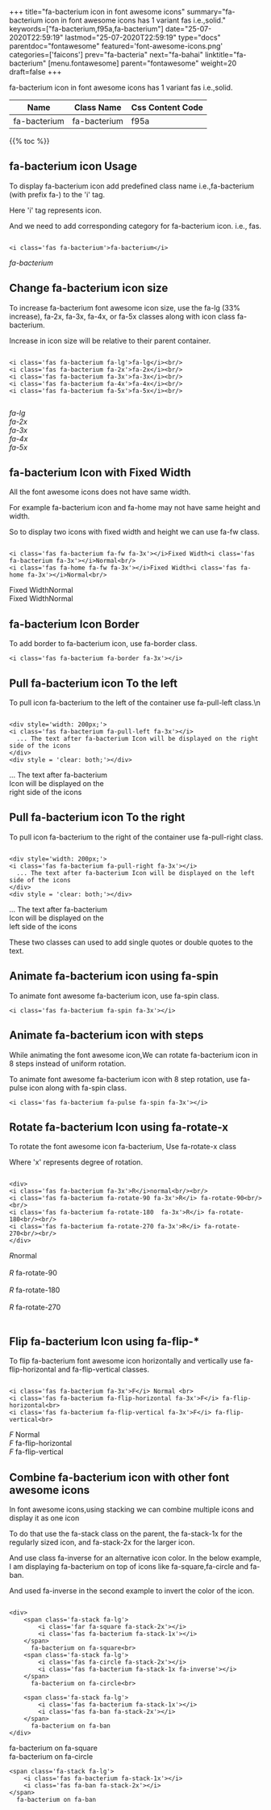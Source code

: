 +++
title="fa-bacterium icon in font awesome icons"
summary="fa-bacterium icon in font awesome icons has 1 variant fas i.e.,solid."
keywords=["fa-bacterium,f95a,fa-bacterium"]
date="25-07-2020T22:59:19"
lastmod="25-07-2020T22:59:19"
type="docs"
parentdoc="fontawesome"
featured='font-awesome-icons.png'
categories=['faicons']
prev="fa-bacteria"
next="fa-bahai"
linktitle="fa-bacterium"
[menu.fontawesome]
parent="fontawesome"
weight=20
draft=false
+++


fa-bacterium icon in font awesome icons has 1 variant fas i.e.,solid.

<div class='table-responsive'><table class='table'><thead><tr><th>Name</th><th>Class Name</th><th>Css Content Code</th></tr></thead><tbody><tr><td>fa-bacterium</td><td>fa-bacterium</td><td>f95a</td></tr></tbody></table></div>


{{% toc %}}


## fa-bacterium icon Usage

To display fa-bacterium icon add predefined class name i.e.,fa-bacterium (with prefix fa-) to the 'i' tag.

Here 'i' tag represents icon.

And we need to add corresponding category for fa-bacterium icon. i.e., fas.


```

<i class='fas fa-bacterium'>fa-bacterium</i>
```

<i class='fas fa-bacterium'>fa-bacterium</i>




## Change fa-bacterium icon size
To increase fa-bacterium font awesome icon size, use the fa-lg (33% increase), fa-2x, fa-3x, fa-4x, or fa-5x classes along with icon class fa-bacterium.

Increase in icon size will be relative to their parent container. 

```

<i class='fas fa-bacterium fa-lg'>fa-lg</i><br/>
<i class='fas fa-bacterium fa-2x'>fa-2x</i><br/>
<i class='fas fa-bacterium fa-3x'>fa-3x</i><br/>
<i class='fas fa-bacterium fa-4x'>fa-4x</i><br/>
<i class='fas fa-bacterium fa-5x'>fa-5x</i><br/>
            
```

<i class='fas fa-bacterium fa-lg'>fa-lg</i><br/>
<i class='fas fa-bacterium fa-2x'>fa-2x</i><br/>
<i class='fas fa-bacterium fa-3x'>fa-3x</i><br/>
<i class='fas fa-bacterium fa-4x'>fa-4x</i><br/>
<i class='fas fa-bacterium fa-5x'>fa-5x</i><br/>
            



## fa-bacterium Icon with Fixed Width 

All the font awesome icons does not have same width.

For example fa-bacterium icon and fa-home may not have same height and width.

So to display two icons with fixed width and height we can use fa-fw class.


```

<i class='fas fa-bacterium fa-fw fa-3x'></i>Fixed Width<i class='fas fa-bacterium fa-3x'></i>Normal<br/>
<i class='fas fa-home fa-fw fa-3x'></i>Fixed Width<i class='fas fa-home fa-3x'></i>Normal<br/>
```

<i class='fas fa-bacterium fa-fw fa-3x'></i>Fixed Width<i class='fas fa-bacterium fa-3x'></i>Normal<br/>
<i class='fas fa-home fa-fw fa-3x'></i>Fixed Width<i class='fas fa-home fa-3x'></i>Normal<br/>



## fa-bacterium Icon Border 

To add border to fa-bacterium icon, use fa-border class.


```
<i class='fas fa-bacterium fa-border fa-3x'></i>

```
<i class='fas fa-bacterium fa-border fa-3x'></i>





## Pull fa-bacterium icon To the left

To pull icon fa-bacterium to the left of the container use fa-pull-left class.\n

```

<div style='width: 200px;'>
<i class='fas fa-bacterium fa-pull-left fa-3x'></i>
  ... The text after fa-bacterium Icon will be displayed on the right side of the icons
</div>
<div style = 'clear: both;'></div>
```

<div style='width: 200px;'>
<i class='fas fa-bacterium fa-pull-left fa-3x'></i>
  ... The text after fa-bacterium Icon will be displayed on the right side of the icons
</div>
<div style = 'clear: both;'></div>




## Pull fa-bacterium icon To the right
To pull icon fa-bacterium to the right of the container use fa-pull-right class.

```

<div style='width: 200px;'>
<i class='fas fa-bacterium fa-pull-right fa-3x'></i>
  ... The text after fa-bacterium Icon will be displayed on the left side of the icons
</div>
<div style = 'clear: both;'></div>
```

<div style='width: 200px;'>
<i class='fas fa-bacterium fa-pull-right fa-3x'></i>
  ... The text after fa-bacterium Icon will be displayed on the left side of the icons
</div>
<div style = 'clear: both;'></div>

These two classes can used to add single quotes or double quotes to the text.


## Animate fa-bacterium icon using fa-spin
To animate font awesome fa-bacterium icon, use fa-spin class.

```
<i class='fas fa-bacterium fa-spin fa-3x'></i>
```
<i class='fas fa-bacterium fa-spin fa-3x'></i>




## Animate fa-bacterium icon with steps
While animating the font awesome icon,We can rotate fa-bacterium icon in 8 steps instead of uniform rotation.

To animate font awesome fa-bacterium icon with 8 step rotation, use fa-pulse icon along with fa-spin class.


```
<i class='fas fa-bacterium fa-pulse fa-spin fa-3x'></i>

```
<i class='fas fa-bacterium fa-pulse fa-spin fa-3x'></i>





## Rotate fa-bacterium Icon using fa-rotate-x
To rotate the font awesome icon fa-bacterium, Use fa-rotate-x class

Where 'x' represents degree of rotation.


```

<div>
<i class='fas fa-bacterium fa-3x'>R</i>normal<br/><br/>
<i class='fas fa-bacterium fa-rotate-90 fa-3x'>R</i> fa-rotate-90<br/><br/> 
<i class='fas fa-bacterium fa-rotate-180  fa-3x'>R</i> fa-rotate-180<br/><br/> 
<i class='fas fa-bacterium fa-rotate-270 fa-3x'>R</i> fa-rotate-270<br/><br/>
</div>
```

<div>
<i class='fas fa-bacterium fa-3x'>R</i>normal<br/><br/>
<i class='fas fa-bacterium fa-rotate-90 fa-3x'>R</i> fa-rotate-90<br/><br/> 
<i class='fas fa-bacterium fa-rotate-180  fa-3x'>R</i> fa-rotate-180<br/><br/> 
<i class='fas fa-bacterium fa-rotate-270 fa-3x'>R</i> fa-rotate-270<br/><br/>
</div>




## Flip fa-bacterium Icon using fa-flip-*
To flip fa-bacterium font awesome icon horizontally and vertically use fa-flip-horizontal and fa-flip-vertical classes. 

```

<i class='fas fa-bacterium fa-3x'>F</i> Normal <br>
<i class='fas fa-bacterium fa-flip-horizontal fa-3x'>F</i> fa-flip-horizontal<br>
<i class='fas fa-bacterium fa-flip-vertical fa-3x'>F</i> fa-flip-vertical<br>
```

<i class='fas fa-bacterium fa-3x'>F</i> Normal <br>
<i class='fas fa-bacterium fa-flip-horizontal fa-3x'>F</i> fa-flip-horizontal<br>
<i class='fas fa-bacterium fa-flip-vertical fa-3x'>F</i> fa-flip-vertical<br>




## Combine fa-bacterium icon with other font awesome icons
In font awesome icons,using stacking we can combine multiple icons and display it as one icon 

To do that use the fa-stack class on the parent, the fa-stack-1x for the regularly sized icon, and fa-stack-2x for the larger icon.

And use class fa-inverse for an alternative icon color. 
In the below example, I am displaying fa-bacterium on top of icons like fa-square,fa-circle and fa-ban.

And used fa-inverse in the second example to invert the color of the icon.

```

<div>
    <span class='fa-stack fa-lg'>
        <i class='far fa-square fa-stack-2x'></i>
        <i class='fas fa-bacterium fa-stack-1x'></i>
    </span>
      fa-bacterium on fa-square<br>
    <span class='fa-stack fa-lg'>
        <i class='fas fa-circle fa-stack-2x'></i>
        <i class='fas fa-bacterium fa-stack-1x fa-inverse'></i>
    </span>
      fa-bacterium on fa-circle<br>

    <span class='fa-stack fa-lg'>
        <i class='fas fa-bacterium fa-stack-1x'></i>
        <i class='fas fa-ban fa-stack-2x'></i>
    </span>
      fa-bacterium on fa-ban
</div>
```

<div>
    <span class='fa-stack fa-lg'>
        <i class='far fa-square fa-stack-2x'></i>
        <i class='fas fa-bacterium fa-stack-1x'></i>
    </span>
      fa-bacterium on fa-square<br>
    <span class='fa-stack fa-lg'>
        <i class='fas fa-circle fa-stack-2x'></i>
        <i class='fas fa-bacterium fa-stack-1x fa-inverse'></i>
    </span>
      fa-bacterium on fa-circle<br>

    <span class='fa-stack fa-lg'>
        <i class='fas fa-bacterium fa-stack-1x'></i>
        <i class='fas fa-ban fa-stack-2x'></i>
    </span>
      fa-bacterium on fa-ban
</div>






